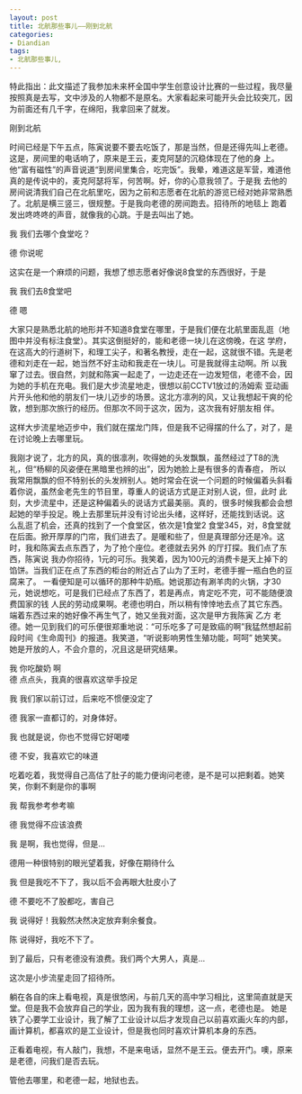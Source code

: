 ```yaml
---
layout: post
title: 北航那些事儿——刚到北航
categories:
- Diandian
tags:
- 北航那些事儿, 
---
```

<p>特此指出：此文描述了我参加未来杯全国中学生创意设计比赛的一些过程，我尽量按照真是去写，文中涉及的人物都不是原名。大家看起来可能开头会比较突兀，因为前面还有几千字，在绵阳，我拿回来了就发。</p>
<p>刚到北航</p>
<p>时间已经是下午五点，陈寅说要不要去吃饭了，那是当然，但是还得先叫上老德。这是，房间里的电话响了，原来是王云，麦克阿瑟的沉稳体现在了他的身 上。他“富有磁性”的声音说道“到房间里集合，吃完饭”。我晕，难道这是军营，难道他真的是传说中的，麦克阿瑟将军，何苦啊。好，你的心意我领了。于是我 去他的房间说清我们自己在北航里吃，因为之前和志愿者在北航的游览已经对她非常熟悉了。北航是横三竖三，很规整。于是我向老德的房间跑去。招待所的地毯上 跑着发出咚咚咚的声音，就像我的心跳。于是去叫出了她。</p>
<p>我 我们去哪个食堂吃？</p>
<p>德 你说呢</p>
<p>这实在是一个麻烦的问题，我想了想志愿者好像说8食堂的东西很好，于是</p>
<p>我 我们去8食堂吧</p>
<p>德 嗯</p>
<p>大家只是熟悉北航的地形并不知道8食堂在哪里，于是我们便在北航里面乱逛（地图中并没有标注食堂）。其实这倒挺好的，能和老德一块儿在这傍晚，在这 学府，在这高大的行道树下，和理工尖子，和著名教授，走在一起，这就很不错。先是老德和刘走在一起，她当然不好主动和我走在一块儿。可是我就得主动啊。所 以我窜了过去。很自然，刘就和陈寅一起走了，一边走还在一边发短信，老德不会，因为她的手机在充电。我们是大步流星地走，很想以前CCTV1放过的汤姆索 亚动画片开头他和他的朋友们一块儿迈步的场景。这北方凛冽的风，又让我想起干爽的伦敦，想到那次旅行的经历。但那次不同于这次，因为，这次我有好朋友相 伴。</p>
<p>这样大步流星地迈步中，我们就在摆龙门阵，但是我不记得摆的什么了，对了，是在讨论晚上去哪里玩。</p>
<p>我刚才说了，北方的风，真的很凛冽，吹得她的头发飘飘，虽然经过了T8的洗礼，但“杨柳的风姿便在黑暗里也辨的出”，因为她脸上是有很多的青春痘， 所以我常用飘飘的但不特别长的头发辨别人。她时常会在说一个问题的时候偏着头斜看着你说，虽然金老先生的节目里，尊重人的说话方式是正对别人说，但，此时 此刻，大步流星中，还是这种偏着头的说话方式最美丽。真的，很多时候我都会会想起她的举手投足。晚上去那里玩并没有讨论出头绪，这样好，还能找到话说。这 么乱逛了机会，还真的找到了一个食堂区，依次是1食堂2 食堂345，对，8食堂就在后面。掀开厚厚的门帘，我们进去了。是暖和些了，但是真理部分还是冷。这时，我和陈寅去点东西了，为了抢个座位。老德就去另外 的厅打探。我们点了东西，陈寅说 我办你招待，1元的可乐。我笑着，因为100元的消费卡是天上掉下的馅饼。当我们正在点了东西的柜台的附近占了山为了王时，老德手握一瓶白色的豆腐来了。 一看便知是可以循环的那种牛奶瓶。她说那边有涮羊肉的火锅，才30元，她说想吃，可是我们已经点了东西了，若是再点，肯定吃不完，可不能随便浪费国家的钱 人民的劳动成果啊。老德也明白，所以稍有悻悻地去点了其它东西。端着东西过来的她好像不再生气了，她又坐我对面，这次是甲方我陈寅 乙方 老德。她一见到我们的可乐便很郑重地说：“可乐吃多了可是致癌的啊”我猛然想起前段时间《生命周刊》的报道。我笑道，“听说影响男性生殖功能，呵呵” 她笑笑。她是开放的人，不会介意的，况且这是研究结果。</p>
<p>我 你吃酸奶 啊<br />德 点点头，我真的很喜欢这举手投足</p>
<p>我 我们家以前订过，后来吃不惯便没定了</p>
<p>德 我家一直都订的，对身体好。</p>
<p>我 也就是说，你也不觉得它好喝喽</p>
<p>德 不安，我喜欢它的味道</p>
<p>吃着吃着，我觉得自己高估了肚子的能力便询问老德，是不是可以把剩着。她笑笑，你剩不剩是你的事啊</p>
<p>我 帮我参考参考嘛</p>
<p>德 我觉得不应该浪费</p>
<p>我 是啊，我也觉得，但是…</p>
<p>德用一种很特别的眼光望着我，好像在期待什么</p>
<p>我 但是我吃不下了，我以后不会再眼大肚皮小了</p>
<p>德 不要吃不了股都吃，害自己</p>
<p>我 说得好！我毅然决然决定放弃剩余餐食。</p>
<p>陈 说得好，我吃不下了。</p>
<p>到了最后，只有老德没有浪费。我们两个大男人，真是…</p>
<p>这次是小步流星走回了招待所。</p>
<p>躺在各自的床上看电视，真是很悠闲，与前几天的高中学习相比，这里简直就是天堂。但是我不会放弃自己的学业，因为我有我的理想，这一点，老德也是。 她是铁了心要学工业设计，我了解了工业设计以后才发现自己以前喜欢画火车的内部，画计算机，都喜欢的是工业设计，但是我也同时喜欢计算机本身的东西。</p>
<p>正看着电视，有人敲门，我想，不是来电话，显然不是王云。便去开门。噢，原来是老德，问我们是否去玩。</p>
<p>管他去哪里，和老德一起，地狱也去。</p>